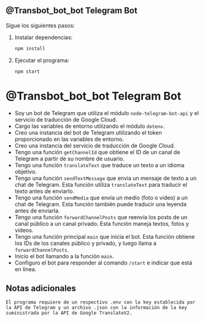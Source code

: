 ## @Transbot_bot_bot Telegram Bot

Sigue los siguientes pasos:

1. Instalar dependencias:

   ```bash
   npm install


2. Ejecutar el programa:

   ```bash
   npm start


# @Transbot_bot_bot Telegram Bot

- Soy un bot de Telegram que utiliza el módulo `node-telegram-bot-api` y el servicio de traducción de Google Cloud.
- Cargo las variables de entorno utilizando el módulo `dotenv`.
- Creo una instancia del bot de Telegram utilizando el token proporcionado en las variables de entorno.
- Creo una instancia del servicio de traducción de Google Cloud.
- Tengo una función `getChannelId` que obtiene el ID de un canal de Telegram a partir de su nombre de usuario.
- Tengo una función `translateText` que traduce un texto a un idioma objetivo.
- Tengo una función `sendTextMessage` que envía un mensaje de texto a un chat de Telegram. Esta función utiliza `translateText` para traducir el texto antes de enviarlo.
- Tengo una función `sendMedia` que envía un medio (foto o video) a un chat de Telegram. Esta función también puede traducir una leyenda antes de enviarla.
- Tengo una función `forwardChannelPosts` que reenvía los posts de un canal público a un canal privado. Esta función maneja textos, fotos y videos.
- Tengo una función principal `main` que inicia el bot. Esta función obtiene los IDs de los canales público y privado, y luego llama a `forwardChannelPosts`.
- Inicio el bot llamando a la función `main`.
- Configuro el bot para responder al comando `/start` e indicar que está en línea.


## Notas adicionales
    El programa requiere de un respectivo .env con la key establecida por la API de Telegram y un archivo .json con la información de la key suministrada por la API de Google TranslateV2.
